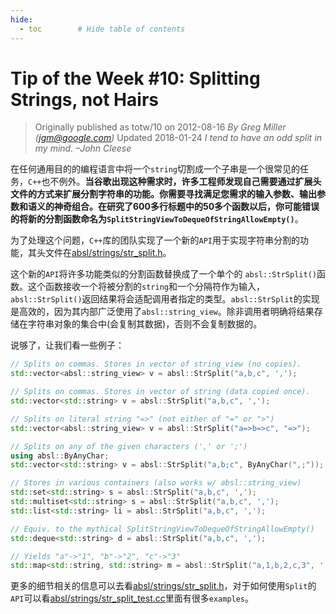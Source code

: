 ```yaml
---
hide:
  - toc        # Hide table of contents
---
```

# Tip of the Week #10: Splitting Strings, not Hairs

> Originally published as totw/10 on 2012-08-16
> *By Greg Miller (jgm@google.com)*
> Updated 2018-01-24
> *I tend to have an odd split in my mind. –John Cleese*

在任何通用目的的编程语言中将一个`string`切割成一个子串是一个很常见的任务，`C++`也不例外。**当谷歌出现这种需求时，许多工程师发现自己需要通过扩展头文件的方式来扩展分割字符串的功能。你需要寻找满足您需求的输入参数、输出参数和语义的神奇组合。在研究了600多行标题中的50多个函数以后，你可能错误的将新的分割函数命名为`SplitStringViewToDequeOfStringAllowEmpty()`**。

为了处理这个问题，`C++`库的团队实现了一个新的`API`用于实现字符串分割的功能，其头文件在[absl/strings/str_split.h](https://github.com/abseil/abseil-cpp/blob/master/absl/strings/str_split.h)。

这个新的`API`将许多功能类似的分割函数替换成了一个单个的 `absl::StrSplit()`函数。这个函数接收一个将被分割的`string`和一个分隔符作为输入，`absl::StrSplit()`返回结果将会适配调用者指定的类型。`absl::StrSplit`的实现是高效的，因为其内部广泛使用了`absl::string_view`。除非调用者明确将结果存储在字符串对象的集合中(会复制其数据)，否则不会复制数据的。

说够了，让我们看一些例子：

```c++
// Splits on commas. Stores in vector of string_view (no copies).
std::vector<absl::string_view> v = absl::StrSplit("a,b,c", ',');

// Splits on commas. Stores in vector of string (data copied once).
std::vector<std::string> v = absl::StrSplit("a,b,c", ',');

// Splits on literal string "=>" (not either of "=" or ">")
std::vector<absl::string_view> v = absl::StrSplit("a=>b=>c", "=>");

// Splits on any of the given characters (',' or ';')
using absl::ByAnyChar;
std::vector<std::string> v = absl::StrSplit("a,b;c", ByAnyChar(",;"));

// Stores in various containers (also works w/ absl::string_view)
std::set<std::string> s = absl::StrSplit("a,b,c", ',');
std::multiset<std::string> s = absl::StrSplit("a,b,c", ',');
std::list<std::string> li = absl::StrSplit("a,b,c", ',');

// Equiv. to the mythical SplitStringViewToDequeOfStringAllowEmpty()
std::deque<std::string> d = absl::StrSplit("a,b,c", ',');

// Yields "a"->"1", "b"->"2", "c"->"3"
std::map<std::string, std::string> m = absl::StrSplit("a,1,b,2,c,3", ',');
```

更多的细节相关的信息可以去看[absl/strings/str_split.h](https://github.com/abseil/abseil-cpp/blob/master/absl/strings/str_split.h)，对于如何使用`Split`的`API`可以看[absl/strings/str_split_test.cc](https://github.com/abseil/abseil-cpp/blob/master/absl/strings/str_split_test.cc)里面有很多`examples`。